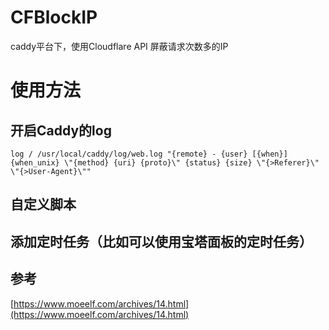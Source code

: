 # CFBlockIP
caddy平台下，使用Cloudflare API 屏蔽请求次数多的IP

# 使用方法
## 开启Caddy的log
``
log / /usr/local/caddy/log/web.log "{remote} - {user} [{when}] {when_unix} \"{method} {uri} {proto}\" {status} {size} \"{>Referer}\" \"{>User-Agent}\""
``
## 自定义脚本
## 添加定时任务（比如可以使用宝塔面板的定时任务）

## 参考
[https://www.moeelf.com/archives/14.html](https://www.moeelf.com/archives/14.html)

